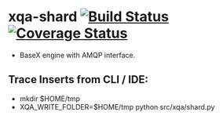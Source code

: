 # xqa-shard [![Build Status](https://travis-ci.org/jameshnsears/xqa-shard.svg?branch=master)](https://travis-ci.org/jameshnsears/xqa-shard) [![Coverage Status](https://coveralls.io/repos/github/jameshnsears/xqa-shard/badge.svg?branch=master)](https://coveralls.io/github/jameshnsears/xqa-shard?branch=master)
* BaseX engine with AMQP interface.

## Trace Inserts from CLI / IDE:
* mkdir $HOME/tmp
* XQA_WRITE_FOLDER=$HOME/tmp python src/xqa/shard.py
